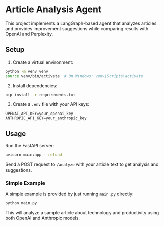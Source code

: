 # Article Analysis Agent

This project implements a LangGraph-based agent that analyzes articles and provides improvement suggestions while comparing results with OpenAI and Perplexity.

## Setup

1. Create a virtual environment:
```bash
python -m venv venv
source venv/bin/activate  # On Windows: venv\Scripts\activate
```

2. Install dependencies:
```bash
pip install -r requirements.txt
```

3. Create a `.env` file with your API keys:
```
OPENAI_API_KEY=your_openai_key
ANTHROPIC_API_KEY=your_anthropic_key
```

## Usage

Run the FastAPI server:
```bash
uvicorn main:app --reload
```

Send a POST request to `/analyze` with your article text to get analysis and suggestions.

### Simple Example

A simple example is provided by just running `main.py` directly:
```bash
python main.py
```

This will analyze a sample article about technology and productivity using both OpenAI and Anthropic models. 